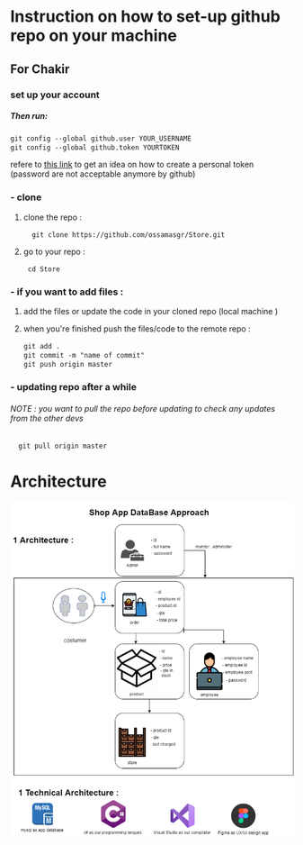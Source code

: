 # Instruction on how to set-up github repo on your machine 
  ## For Chakir
  
  ### set up your account 
  
  ##### Then run:

    git config --global github.user YOUR_USERNAME
    git config --global github.token YOURTOKEN

  refere to [this link](https://docs.github.com/en/authentication/keeping-your-account-and-data-secure/creating-a-personal-access-token) to get an idea on how to create a personal token (password are not acceptable anymore by github)
  ### - clone 

1. clone the repo : 

         git clone https://github.com/ossamasgr/Store.git 

2. go to your repo : 

        cd Store 

  ### - if you want to add files : 
  1. add the files or update the code in your cloned repo (local machine )
  2. when you're finished push the files/code to the remote repo : 
        
         git add .
         git commit -m "name of commit"
         git push origin master

  ### - updating repo after a while 
  
   ###### NOTE : you want to pull the repo before updating to check any updates from the other devs 
     
      git pull origin master 
      
                                
                                
   # Architecture 
   ![arch](/architecture/store.png)

